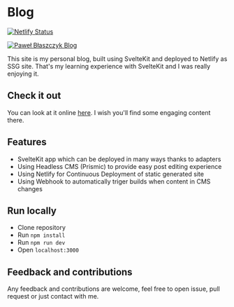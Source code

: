 # Blog

[![Netlify Status](https://api.netlify.com/api/v1/badges/c03ab1e7-311c-4214-b045-151d9870e3a6/deploy-status)](https://app.netlify.com/sites/pawel-blaszczyk-blog/deploys)

[![Paweł Błaszczyk Blog](https://i.imgur.com/i3w6eOV.png)](https://pawel-blaszczyk-blog.netlify.app/)

This site is my personal blog, built using SvelteKit and deployed to Netlify as SSG site. That's my learning experience with SvelteKit and I was really enjoying it.

## Check it out

You can look at it online [here](https://pawel-blaszczyk-blog.netlify.app/). I wish you'll find some engaging content there.

## Features

- SvelteKit app which can be deployed in many ways thanks to adapters
- Using Headless CMS (Prismic) to provide easy post editing experience
- Using Netlify for Continuous Deployment of static generated site
- Using Webhook to automatically triger builds when content in CMS changes

## Run locally

- Clone repository
- Run `npm install`
- Run `npm run dev`
- Open `localhost:3000`

## Feedback and contributions

Any feedback and contributions are welcome, feel free to open issue, pull request or just contact with me.
